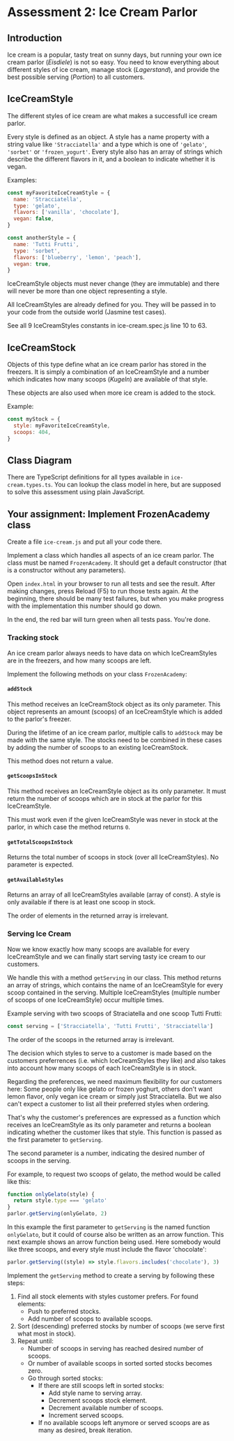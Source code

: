 # Assessment 2: Ice Cream Parlor

## Introduction

Ice cream is a popular, tasty treat on sunny days, but running your own ice cream parlor (_Eisdiele_) is not so easy. You need to know everything about different styles of ice cream, manage stock (_Lagerstand_), and provide the best possible serving (_Portion_) to all customers.

## IceCreamStyle

The different styles of ice cream are what makes a successfull ice cream parlor.

Every style is defined as an object. A style has a name property with a string value like `'Stracciatella'` and a type which is one of `'gelato'`, `'sorbet'` or `'frozen_yogurt'`. Every style also has an array of strings which describe the different flavors in it, and a boolean to indicate whether it is vegan.

Examples:

```js
const myFavoriteIceCreamStyle = {
  name: 'Stracciatella',
  type: 'gelato',
  flavors: ['vanilla', 'chocolate'],
  vegan: false,
}

const anotherStyle = {
  name: 'Tutti Frutti',
  type: 'sorbet',
  flavors: ['blueberry', 'lemon', 'peach'],
  vegan: true,
}
```

IceCreamStyle objects must never change (they are immutable) and there will never be more than one object representing a style.

All IceCreamStyles are already defined for you. They will be passed in to your code from the outside world (Jasmine test cases).

See all 9 IceCreamStyles constants in ice-cream.spec.js line 10 to 63.

## IceCreamStock

Objects of this type define what an ice cream parlor has stored in the freezers. It is simply a combination of an IceCreamStyle and a number which indicates how many scoops (_Kugeln_) are available of that style.

These objects are also used when more ice cream is added to the stock.

Example:

```js
const myStock = {
  style: myFavoriteIceCreamStyle,
  scoops: 404,
}
```

## Class Diagram

There are TypeScript definitions for all types available in `ice-cream.types.ts`. You can lookup the class model in here, but are supposed to solve this assessment using plain JavaScript.

## Your assignment: Implement FrozenAcademy class

Create a file `ice-cream.js` and put all your code there.

Implement a class which handles all aspects of an ice cream parlor. The class must be named `FrozenAcademy`. It should get a default constructor (that is a constructor without any parameters).

Open `index.html` in your browser to run all tests and see the result. After making changes, press Reload (F5) to run those tests again. At the beginning, there should be many test failures, but when you make progress with the implementation this number should go down.

In the end, the red bar will turn green when all tests pass. You're done.

### Tracking stock

An ice cream parlor always needs to have data on which IceCreamStyles are in the freezers, and how many scoops are left.

Implement the following methods on your class `FrozenAcademy`:

#### `addStock`

This method receives an IceCreamStock object as its only parameter. This object represents an amount (scoops) of an IceCreamStyle which is added to the parlor's freezer.

During the lifetime of an ice cream parlor, multiple calls to `addStock` may be made with the same style. The stocks need to be combined in these cases by adding the number of scoops to an existing IceCreamStock.

This method does not return a value.

#### `getScoopsInStock`

This method receives an IceCreamStyle object as its only parameter. It must return the number of scoops which are in stock at the parlor for this IceCreamStyle.

This must work even if the given IceCreamStyle was never in stock at the parlor, in which case the method returns `0`.

#### `getTotalScoopsInStock`

Returns the total number of scoops in stock (over all IceCreamStyles). No parameter is expected.

#### `getAvailableStyles`

Returns an array of all IceCreamStyles available (array of const). A style is only available if there is at least one scoop in stock.

The order of elements in the returned array is irrelevant.

### Serving Ice Cream

Now we know exactly how many scoops are available for every IceCreamStyle and we can finally start serving tasty ice cream to our customers.

We handle this with a method `getServing` in our class. This method returns an array of strings, which contains the name of an IceCreamStyle for every scoop contained in the serving. Multiple IceCreamStyles (multiple number of scoops of one IceCreamStyle) occur multiple times.

Example serving with two scoops of Straciatella and one scoop Tutti Frutti:

```js
const serving = ['Stracciatella', 'Tutti Frutti', 'Stracciatella']
```

The order of the scoops in the returned array is irrelevant.

The decision which styles to serve to a customer is made based on the customers preferrences (i.e. which IceCreamStyles they like) and also takes into account how many scoops of each IceCreamStyle is in stock.

Regarding the preferences, we need maximum flexibility for our customers here: Some people only like gelato or frozen yoghurt, others don't want lemon flavor, only vegan ice cream or simply just Stracciatella. But we also can't expect a customer to list all their preferred styles when ordering.

That's why the customer's preferences are expressed as a function which receives an IceCreamStyle as its only parameter and returns a boolean indicating whether the customer likes that style. This function is passed as the first parameter to `getServing`.

The second parameter is a number, indicating the desired number of scoops in the serving.

For example, to request two scoops of gelato, the method would be called like this:

```js
function onlyGelato(style) {
  return style.type === 'gelato'
}
parlor.getServing(onlyGelato, 2)
```

In this example the first parameter to `getServing` is the named function `onlyGelato`, but it could of course also be written as an arrow function. This next example shows an arrow function being used. Here somebody would like three scoops, and every style must include the flavor 'chocolate':

```js
parlor.getServing((style) => style.flavors.includes('chocolate'), 3)
```

Implement the `getServing` method to create a serving by following these steps:

1. Find all stock elements with styles customer prefers. For found elements:
   - Push to preferred stocks.
   - Add number of scoops to available scoops.
2. Sort (descending) preferred stocks by number of scoops (we serve first what most in stock).
3. Repeat until:
   - Number of scoops in serving has reached desired number of scoops.
   - Or number of available scoops in sorted sorted stocks becomes zero.
   - Go through sorted stocks:
     - If there are still scoops left in sorted stocks:
       - Add style name to serving array.
       - Decrement scoops stock element.
       - Decrement available number of scoops.
       - Increment served scoops.
     - If no available scoops left anymore or served scoops are as many as desired, break iteration.
